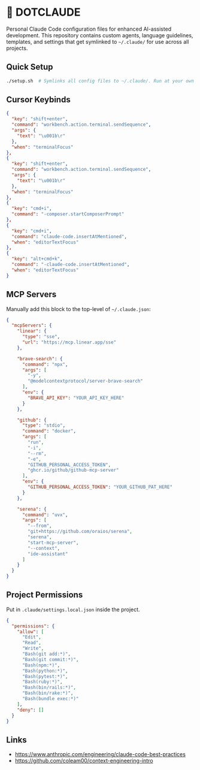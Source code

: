 # 🤖 DOTCLAUDE
Personal Claude Code configuration files for enhanced AI-assisted development. This repository contains custom agents, language guidelines, templates, and settings that get symlinked to `~/.claude/` for use across all projects.

## Quick Setup
```bash
./setup.sh  # Symlinks all config files to ~/.claude/. Run at your own risk.
```

## Cursor Keybinds
```json
{
  "key": "shift+enter",
  "command": "workbench.action.terminal.sendSequence",
  "args": {
    "text": "\u001b\r"
  },
  "when": "terminalFocus"
},
{
  "key": "shift+enter",
  "command": "workbench.action.terminal.sendSequence",
  "args": {
    "text": "\u001b\r"
  },
  "when": "terminalFocus"
},
{
  "key": "cmd+i",
  "command": "-composer.startComposerPrompt"
},
{
  "key": "cmd+i",
  "command": "claude-code.insertAtMentioned",
  "when": "editorTextFocus"
},
{
  "key": "alt+cmd+k",
  "command": "-claude-code.insertAtMentioned",
  "when": "editorTextFocus"
}
```

## MCP Servers
Manually add this block to the top-level of `~/.claude.json`:

```json
{
  "mcpServers": {
    "linear": {
      "type": "sse",
      "url": "https://mcp.linear.app/sse"
    },

    "brave-search": {
      "command": "npx",
      "args": [
        "-y",
        "@modelcontextprotocol/server-brave-search"
      ],
      "env": {
        "BRAVE_API_KEY": "YOUR_API_KEY_HERE"
      }
    },

    "github": {
      "type": "stdio",
      "command": "docker",
      "args": [
        "run",
        "-i",
        "--rm",
        "-e",
        "GITHUB_PERSONAL_ACCESS_TOKEN",
        "ghcr.io/github/github-mcp-server"
      ],
      "env": {
        "GITHUB_PERSONAL_ACCESS_TOKEN": "YOUR_GITHUB_PAT_HERE"
      }
    },

    "serena": {
      "command": "uvx",
      "args": [
        "--from",
        "git+https://github.com/oraios/serena",
        "serena",
        "start-mcp-server",
        "--context",
        "ide-assistant"
      ]
    }
  }
}
```

## Project Permissions
Put in `.claude/settings.local.json` inside the project.

```json
{
  "permissions": {
    "allow": [
      "Edit",
      "Read",
      "Write",
      "Bash(git add:*)",
      "Bash(git commit:*)",
      "Bash(npm:*)",
      "Bash(python:*)",
      "Bash(pytest:*)",
      "Bash(ruby:*)",
      "Bash(bin/rails:*)",
      "Bash(bin/rake:*)",
      "Bash(bundle exec:*)"
    ],
    "deny": []
  }
}
```

## Links
* https://www.anthropic.com/engineering/claude-code-best-practices
* https://github.com/coleam00/context-engineering-intro
